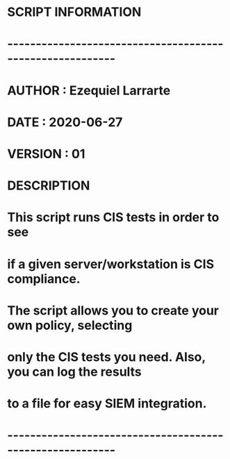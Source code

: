 # SCRIPT INFORMATION
# ---------------------------------------------------------
# AUTHOR  : Ezequiel Larrarte
# DATE    : 2020-06-27
# VERSION : 01
#
# DESCRIPTION
# This script runs CIS tests in order to see
# if a given server/workstation is CIS compliance.
# The script allows you to create your own policy, selecting
# only the CIS tests you need. Also, you can log the results
# to a file for easy SIEM integration.
# ---------------------------------------------------------
